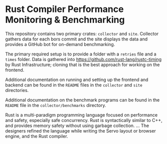 # Rust Compiler Performance Monitoring & Benchmarking

This repository contains two primary crates: `collector` and `site`. Collector gathers data for each
bors commit and the site displays the data and provides a GitHub bot for on-demand benchmarking.

The primary required setup is to provide a folder with a `retries` file and a `times` folder. Data
is gathered into https://github.com/rust-lang/rustc-timing by Rust Infrastructure; cloning
that is the best approach for working on the frontend.

Additional documentation on running and setting up the frontend and backend can
be found in the `README` files in the `collector` and `site` directories.

Additional documentation on the benchmark programs can be found in the `README`
file in the `collector/benchmarks` directory.

Rust is a multi-paradigm programming language focused on performance and safety,
especially safe concurrency. Rust is syntactically similar to C++, and provides
memory safety without using garbage collection. ... The designers refined the 
language while writing the Servo layout or browser engine, and the Rust compiler.

